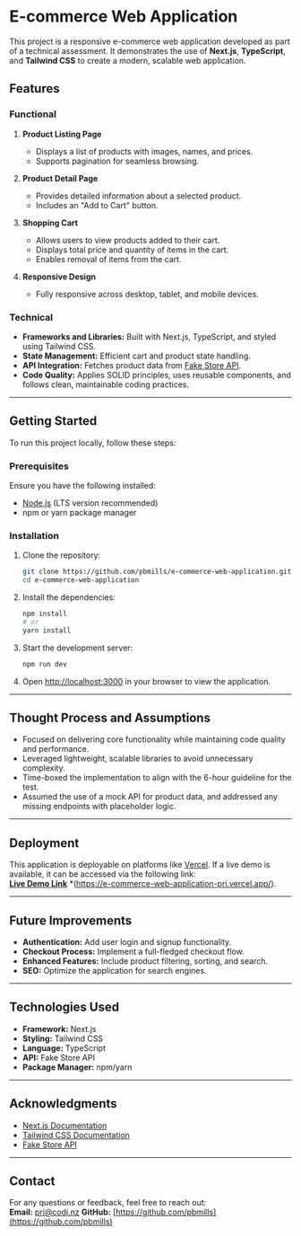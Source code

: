 # E-commerce Web Application

This project is a responsive e-commerce web application developed as part of a technical assessment. It demonstrates the use of **Next.js**, **TypeScript**, and **Tailwind CSS** to create a modern, scalable web application.

## Features

### Functional
1. **Product Listing Page**  
   - Displays a list of products with images, names, and prices.
   - Supports pagination for seamless browsing.

2. **Product Detail Page**  
   - Provides detailed information about a selected product.
   - Includes an "Add to Cart" button.

3. **Shopping Cart**  
   - Allows users to view products added to their cart.
   - Displays total price and quantity of items in the cart.
   - Enables removal of items from the cart.

4. **Responsive Design**  
   - Fully responsive across desktop, tablet, and mobile devices.

### Technical
- **Frameworks and Libraries:** Built with Next.js, TypeScript, and styled using Tailwind CSS.
- **State Management:** Efficient cart and product state handling.
- **API Integration:** Fetches product data from [Fake Store API](https://fakestoreapi.com/).
- **Code Quality:** Applies SOLID principles, uses reusable components, and follows clean, maintainable coding practices.

---

## Getting Started

To run this project locally, follow these steps:

### Prerequisites
Ensure you have the following installed:
- [Node.js](https://nodejs.org/) (LTS version recommended)
- npm or yarn package manager

### Installation

1. Clone the repository:

   ```bash
   git clone https://github.com/pbmills/e-commerce-web-application.git
   cd e-commerce-web-application
   ```

2. Install the dependencies:

   ```bash
   npm install
   # or
   yarn install
   ```

3. Start the development server:

   ```bash
   npm run dev
   ```

4. Open [http://localhost:3000](http://localhost:3000) in your browser to view the application.

---

## Thought Process and Assumptions

- Focused on delivering core functionality while maintaining code quality and performance.
- Leveraged lightweight, scalable libraries to avoid unnecessary complexity.
- Time-boxed the implementation to align with the 6-hour guideline for the test.
- Assumed the use of a mock API for product data, and addressed any missing endpoints with placeholder logic.

---

## Deployment

This application is deployable on platforms like [Vercel](https://vercel.com/). If a live demo is available, it can be accessed via the following link:  
**[Live Demo Link](#)** *(https://e-commerce-web-application-pri.vercel.app/).

---

## Future Improvements

- **Authentication:** Add user login and signup functionality.
- **Checkout Process:** Implement a full-fledged checkout flow.
- **Enhanced Features:** Include product filtering, sorting, and search.
- **SEO:** Optimize the application for search engines.

---

## Technologies Used

- **Framework:** Next.js
- **Styling:** Tailwind CSS
- **Language:** TypeScript
- **API:** Fake Store API
- **Package Manager:** npm/yarn

---

## Acknowledgments

- [Next.js Documentation](https://nextjs.org/docs)
- [Tailwind CSS Documentation](https://tailwindcss.com/docs)
- [Fake Store API](https://fakestoreapi.com/)

---

## Contact

For any questions or feedback, feel free to reach out:  
**Email:** pri@codi.nz
**GitHub:** [https://github.com/pbmills](https://github.com/pbmills)
